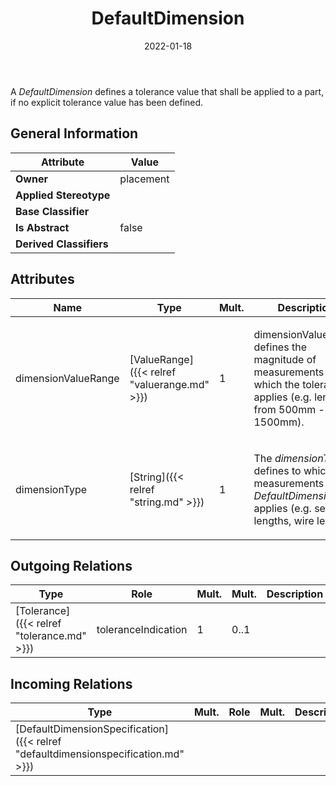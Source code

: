 ﻿---
title: DefaultDimension
toc: false
type: specs
date: "2022-01-18"
draft: false
specification: VEC
version: 1.2.2
documentType: "Recommendation"
elementType: Class
classes:
  - DefaultDimension
menu_name: vec-1.2.2
---
<p> A <i>DefaultDimension</i> defines a tolerance value that shall be applied to a part, if no explicit tolerance value has been defined.      </p>

## General Information

| Attribute               | Value |
|-------------------------|-------|
| **Owner**               | placement |
| **Applied Stereotype**  |   |
| **Base Classifier**     |   |
| **Is Abstract**         | false |
| **Derived Classifiers** |   |

## Attributes
|  Name  |  Type  |  Mult.  |  Description  |  Owning Classifier  |
|--------|--------|---------|---------------|--------------|
|dimensionValueRange | [ValueRange]({{< relref "valuerange.md" >}}) | 1 | <p> dimensionValueRange defines the magnitude of measurements for which the tolerance applies (e.g. length from 500mm - 1500mm).      </p> | [DefaultDimension]({{< relref "defaultdimension.md" >}}) |
|dimensionType | [String]({{< relref "string.md" >}}) | 1 | <p> The <i>dimensionType</i> defines to which measurements this <i>DefaultDimension</i> applies (e.g. segment lengths, wire lengths).      </p> | [DefaultDimension]({{< relref "defaultdimension.md" >}}) |

## Outgoing Relations
|    Type  |   Role   |   Mult.   |   Mult.   |   Description   |
|----------|----------|-----------|-----------|-----------------|
| [Tolerance]({{< relref "tolerance.md" >}}) | toleranceIndication | 1 | 0..1 |  |
##  Incoming Relations
|    Type  |   Mult.  |   Role    |   Mult.   |   Description  |
|----------|----------|-----------|-----------|----------------|
| [DefaultDimensionSpecification]({{< relref "defaultdimensionspecification.md" >}}) |  |  |  |  |
